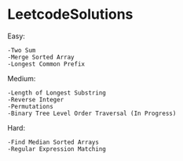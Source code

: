 # LeetcodeSolutions

  Easy:
    
    -Two Sum
    -Merge Sorted Array
    -Longest Common Prefix
    
  Medium:
    
    -Length of Longest Substring
    -Reverse Integer
    -Permutations
    -Binary Tree Level Order Traversal (In Progress)
    
  Hard:
  
    -Find Median Sorted Arrays
    -Regular Expression Matching

